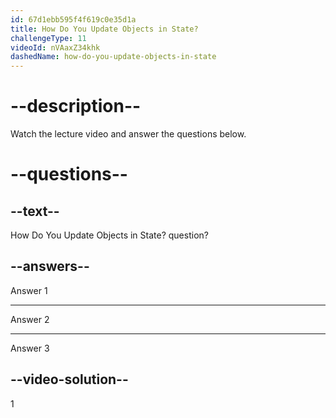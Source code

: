 ```yaml
---
id: 67d1ebb595f4f619c0e35d1a
title: How Do You Update Objects in State?
challengeType: 11
videoId: nVAaxZ34khk
dashedName: how-do-you-update-objects-in-state
---
```


# --description--

Watch the lecture video and answer the questions below.

# --questions--

## --text--

How Do You Update Objects in State? question?

## --answers--

Answer 1

---

Answer 2

---

Answer 3

## --video-solution--

1
